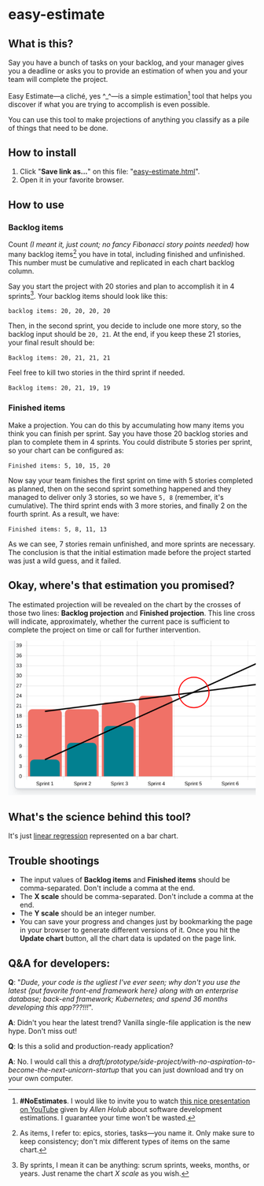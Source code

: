 # easy-estimate

## What is this?

Say you have a bunch of tasks on your backlog, and your manager gives you a deadline or asks you to provide an estimation of when you and your team will complete the project.

Easy Estimate—a cliché, yes ^_^—is a simple  estimation[^1] tool that helps you discover if what you are trying to accomplish is even possible.

You can use this tool to make projections of anything you classify as a pile of things that need to be done.

## How to install

1. Click "**Save link as...**" on this file: "[easy-estimate.html](https://github.com/ezp127/easy-estimate/raw/main/easy-estimate.html)".
2. Open it in your favorite browser.

## How to use

### Backlog items

Count *(I meant it, just count; no fancy Fibonacci story points needed)* how many backlog items[^2] you have in total, including finished and unfinished. This number must be cumulative and replicated in each chart backlog column. 

Say you start the project with 20 stories and plan to accomplish it in 4 sprints[^3]. Your backlog items should look like this:
 
    backlog items: 20, 20, 20, 20
 
Then, in the second sprint, you decide to include one more story, so the backlog input should be `20, 21`. At the end, if you keep these 21 stories, your final result should be: 
 
    Backlog items: 20, 21, 21, 21

Feel free to kill two stories in the third sprint if needed.

    Backlog items: 20, 21, 19, 19

### Finished items
 
Make a projection. You can do this by accumulating how many items you think you can finish per sprint.
Say you have those 20 backlog stories and plan to complete them in 4 sprints. You could distribute 5 stories per sprint, so your chart can be configured as:

    Finished items: 5, 10, 15, 20

Now say your team finishes the first sprint on time with 5 stories completed as planned, then on the second sprint something happened and they managed to deliver only 3 stories, so we have `5, 8` (remember, it's cumulative). The third sprint ends with 3 more stories, and finally 2 on the fourth sprint. As a result, we have:
   
    Finished items: 5, 8, 11, 13

As we can see, 7 stories remain unfinished, and more sprints are necessary. The conclusion is that the initial estimation made before the project started was just a wild guess, and it failed.

## Okay, where's that estimation you promised?

The estimated projection will be revealed on the chart by the crosses of those two lines: **Backlog projection** and **Finished projection**.
This line cross will indicate, approximately, whether the current pace is sufficient to complete the project on time or call for further intervention.

![image](https://github.com/ezp127/easy-estimate/raw/main/demo.png)

## What's the science behind this tool?

It's just [linear regression](https://en.wikipedia.org/wiki/Linear_regression) represented on a bar chart.

## Trouble shootings

- The input values of **Backlog items** and **Finished items** should be comma-separated. Don't include a comma at the end.
- The **X scale** should be comma-separated. Don't include a comma at the end.
- The **Y scale** should be an integer number.
- You can save your progress and changes just by bookmarking the page in your browser to generate different versions of it. Once you hit the **Update chart** button, all the chart data is updated on the page link.

## Q&A for developers:

**Q**: "*Dude, your code is the ugliest I've ever seen; why don't you use the latest {put favorite front-end framework here} along with an enterprise database; back-end framework; Kubernetes; and spend 36 months developing this app???!!!*".
 
**A**: Didn't you hear the latest trend? Vanilla single-file application is the new hype. Don't miss out!

**Q**: Is this a solid and production-ready application?

**A**: No. I would call this a *draft/prototype/side-project/with-no-aspiration-to-become-the-next-unicorn-startup* that you can just download and try on your own computer.

[^1]: **#NoEstimates**. I would like to invite you to watch [this nice presentation on YouTube](https://www.youtube.com/watch?v=QVBlnCTu9Ms) given by *Allen Holub* about software development estimations. I guarantee your time won't be wasted.

[^2]: As items, I refer to: epics, stories, tasks—you name it. Only make sure to keep consistency; don't mix different types of items on the same chart.

[^3]: By sprints, I mean it can be anything: scrum sprints, weeks, months, or years. Just rename the chart *X scale* as you wish.

